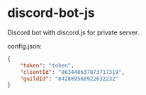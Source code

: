 # discord-bot-js
Discord bot with discord.js for private server.

config.json:
```json
{
    "token": "token",
    "clientId": "863448637873717319",
    "guildId": "842889568922632232"
}
```
